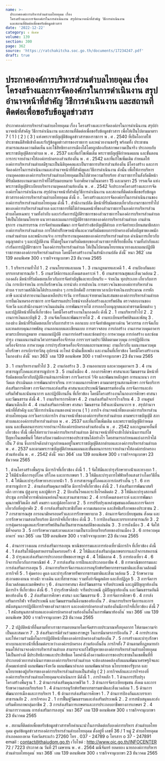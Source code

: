 ```yaml
---
name: >-
  ประกาศองค์การบริหารส่วนตำบลไทยอุดม เรื่อง
  โครงสร้างและการจัดองค์กรในการดำเนินงาน สรุปอำนาจหน้าที่สำคัญ วิธีการดำเนินงาน
  และสถานที่ติดต่อเพื่อขอรับข้อมูลข่าวสาร
date: '2022-12-22'
category: ง พิเศษ
volume: 139
section: 300
page: 362
source: 'https://ratchakitcha.soc.go.th/documents/17234247.pdf'
draft: true
---
```


# ประกาศองค์การบริหารส่วนตำบลไทยอุดม เรื่อง โครงสร้างและการจัดองค์กรในการดำเนินงาน สรุปอำนาจหน้าที่สำคัญ วิธีการดำเนินงาน และสถานที่ติดต่อเพื่อขอรับข้อมูลข่าวสาร

ประกาศองค์การบริหารส่วนตําบลไทยอุดม เรื่อง โครงสร้างและการจัดองค์กรในการดําเนินงาน สรุปอํานาจหน้าที่สําคัญ วิธีการดําเนินงาน และสถานที่ติดต่อเพื่อขอรับข้อมูลข่าวสาร เพื่อให้เป็นไปตามมาตรา 7 ( 1 ) ( 2 ) ( 3 ) แห่งพระราชบัญญัติข้อมูลข่าวสารของราชการ พ . ศ . 2540 ที่เปิดโอกาสให้ประชาชนมีสิทธิเข้าถึงและรับรู้ข้อมูลข่าวสารของราชการ และหน่วยงานขอรัฐ พร้อมทั้ง ประชาชนสามารถแสดงความคิดเห็น และใช้สิทธิทางการเมืองได้โดยถูกต้องกับสภาพความเป็นจริง ประกอบกับพระราชบัญญัติสภาตําบล พ . ศ . 2537 และที่แก้ไขเพิ่มเติม พระราชบัญญัติกําหนดแผน และขั้นตอนการกระจายอํานาจให้องค์กรปกครองส่วนท้องถิ่น พ . ศ . 2542 และที่แก้ไขเพิ่มเติม กําหนดให้องค์การบริหารส่วนตําบลมีฐานะเป็นนิติบุคคลและเป็นราชการบริหารส่วนท้องถิ่น มีโครงสร้าง และการจัดองค์กรในการดําเนินงานและอํานาจหน้าที่ที่สําคัญและวิธีการดําเนินงาน ดังนั้น เพื่อให้การบริหารงานบุคคลขององค์การบริหารส่วนตําบลไทยอุดมเป็นไปด้วยความเรียบร้อย ส่วนราชการในสังกัดมีหน้าที่รับผิดชอบงานตามภารกิจที่ได้รับมอบหมาย จึงอาศัยความในมาตรา 15 และมาตรา 25 วรรคเจ็ด แห่งพระราชบัญญัติระเบียบบริหารงานบุคคลส่วนท้องถิ่น พ . ศ . 2542 จึงประกาศโครงสร้างและการจัดองค์กรในการดําเนินงาน สรุปอํานาจหน้าที่สําคัญวิธีการดําเนินงาน และสถานที่ติดต่อเพื่อขอรับข้อมูลข่าวสารองค์การบริหารส่วนตําบลไทยอุดม ดังนี้ ก . โครงสร้างและการจัดองค์กรในการดําเนินงานขององค์การบริหารส่วนตําบลไทยอุดม ดังนี้ 1 . สํานักงานปลัด มีหน้าที่รับผิดชอบเกี่ยวกับงานราชการทั่วไป ขององค์การบริหารส่วนตําบล และราชการที่มิได้กําหนดหน้าที่ของส่วนราชการในองค์การบริหารส่วนตําบลโดยเฉพาะ รวมทั้งกํากับ และเร่งรัดการปฏิบัติราชการของส่วนราชการในองค์การบริหารส่วนตําบล ให้เป็นไปตามนโยบาย แนวทางและแผนการปฏิบัติราชการขององค์การบริหารส่วนตําบล งานด้านธุรการ งานสารบรรณ การจัดทําแผนพัฒนา การจัดทําร่างข้อบัญญัติตําบล การจัดทําทะเบียนสมาชิกสภาองค์การบริหารส่วนตําบล การให้คําปรึกษาหน้าที่และความรับผิดชอบการปกครองบังคับบัญชาของพนักงานส่วนตําบล และพนักงานจ้าง การบริหารงานบุคคลขององค์การบริหารส่วนตําบล ดําเนินการเกี่ยวกับอนุญาตต่าง ๆ และปฏิบัติงาน ที่ไม่อยู่ในความรับผิดชอบของส่วนราชการที่เรียกชื่ออื่น รวมทั้งกํากับและเร่งรัดการปฏิบัติราชการ ในองค์การบริหารส่วนตําบล ให้เป็นไปตามนโยบายแนวทางและแผนปฏิบัติราชการขององค์การบริหารส่วนตําบล โดยมีโครงสร้างงานในสํานักงานปลัด ดังนี้ ้ หนา 362 ่ เลม 139 ตอนพิเศษ 300 ง ราชกิจจานุเบกษา 23 ธันวาคม 2565

1 . 1 บริหารงานทั่วไป 1 . 2 งานนโยบายและแผน 1 . 3 งานกฎหมายและคดี 1 . 4 งานป้องกันและบรรเทาสาธารณภัย 1 . 5 งานสวัสดิการและสังคมสงเคราะห์ 1 . 6 งานสาธารณสุขและสิ่งแวดล้อม 2 . กองคลัง มีหน้าที่รับผิดชอบเกี่ยวกับการจัดทําบัญชีและทะเบียนรับ – จ่ายเงิน ทุกประเภท เกี่ยวกับการเงิน การเบิกจ่ายเงิน การเก็บรักษาเงิน การนําส่ง การฝากเงิน การตรวจเงินขององค์การบริหารส่วนตําบล รวบรวมสถิติเงินได้ประเภทต่าง ๆ การเบิกตัดปี การขยายเวลาเบิกจ่ายเงินงบประมาณ การหักภาษี และนําส่งรายงานเงินคงเหลือประจําวัน การรับและจ่ายขาดเงินสะสมขององค์การบริหารส่วนตําบล การยืมเงินทดรองราชการ การจัดสรรผลประโยชน์จากสิ่งก่อสร้างและทรัพย์สิน ตรวจสอบงานของจังหวัด และสํานักงานตรวจเงินแผ่นดิน การพัฒนารายได้ การออกใบอนุญาตและค่าธรรมเนียมต่าง ๆ และปฏิบัติหน้าที่อื่นที่เกี่ยวข้อง โดยมีโครงสร้างงานในกองคลัง ดังนี้ 2 . 1 งานบริหารทั่วไป 2 . 2 งานการเงินและบัญชี 2 . 3 งานจัดเก็บและพัฒนารายได้ 2 . 4 งานทะเบียนทรัพย์สินและพัสดุ 3 . กองช่าง มีหน้าที่รับผิดชอบเกี่ยวกับการสํารวจ ออกแบบ การจัดทําข้อมูลทางด้าน วิศวกรรม การจัดเก็บและทดสอบคุณภาพพัสดุ งานออกแบบและเขียนแบบ การตรวจสอบ การก่อสร้าง งานการควบคุมอาคารตามระเบียบกฎหมาย งานแผนปฏิบัติ งานการก่อสร้างและซ่อมบํารุง การควบคุม การก่อสร้าง และซ่อมบํารุง งานแผนงานด้านวิศวกรรมเครื่องจักรกล การรวบรวมประวัติติดตามควบคุม การปฏิบัติงานเครื่องจักรกล การควบคุม การบํารุงรักษาเครื่องจักรกลและยานพาหนะ งานเกี่ยวกับ แผนงานควบคุม เก็บรักษา การเบิกจ่ายวัสดุ อุปกรณ์ อะไหล่ น้ํามันเชื้อเพลิง และงานอื่นที่เกี่ยวข้อง โดยมีโครงสร้างงานในกองช่าง ดังนี้ ้ หนา 363 ่ เลม 139 ตอนพิเศษ 300 ง ราชกิจจานุเบกษา 23 ธันวาคม 2565

3 . 1 งานบริหารงานทั่วไป 3 . 2 งานก่อสร้าง 3 . 3 งานออกแบบ และควบคุมอาคาร 3 . 4 งานสาธารณูปโภคและสาธารณูปการ 3 . 5 งานผังเมือง 4 . กองการศึกษา ศาสนาและวัฒนธรรม มีหน้าที่รับผิดชอบเกี่ยวกับปฏิบัติงานด้านการศึกษา การวิเคราะห์ วิจัย และพัฒนาหลักสูตร การแนะแนว การวัดผล ประเมินผล การพัฒนาตําราเรียน การวางแผนการศึกษา ตามมาตรฐานสถานศึกษา การจัดบริการส่งเสริมการศึกษา การจัดการและส่งเสริม ศาสนาและประเพณีวัฒนธรรมท้องถิ่น การจัดการและส่งเสริมกีฬาและนันทนาการ และปฏิบัติงานอื่น ที่เกี่ยวข้อง โดยมีโครงสร้างงานในกองการศึกษา ศาสนาและวัฒนธรรม ดังนี้ 4 . 1 งานบริหารการศึกษา 4 . 2 งานส่งเสริมกิจการโรงเรียน 4 . 3 งานศูนย์พัฒนาเด็กเล็ก 4 . 4 งานส่งเสริมการศึกษา ศาสนา วัฒนธรรม กีฬาและนันทนาการ ข . สรุปอํานาจหน้าที่ที่สําคัญ และวิธีการกําเนินงานของหน่วยงาน ( 1 ) ภารกิจ อํานาจหน้าที่ขององค์การบริหารส่วนตําบลไทยอุดม การวิเคราะห์ภารกิจ อํานาจหน้าที่ขององค์การบริหารส่วนตําบล ตามพระราชบัญญัติ สภาตําบลและองค์การบริหารส่วนตําบล พ . ศ . 2537 และที่แก้ไขเพิ่มเติม และพระราชบัญญัติกําหนดแผน และขั้นตอนการกระจายอํานาจให้องค์กรปกครองส่วนท้องถิ่น พ . ศ . 2542 และกฎหมายอื่นที่เกี่ยวข้อง ทั้งนี้ เพื่อให้ทราบว่าองค์การบริหารส่วนตําบล มีอํานาจหน้าที่ที่จะเข้าไปดําเนินการแก้ไขปัญหาในเขตพื้นที่ ให้ตรงกับความต้องการของประชาชนได้อย่างไร โดยสามารถกําหนดแบ่งภารกิจได้ เป็น 7 ด้าน ซึ่งภารกิจดังกล่าวถูกกําหนดอยู่ในพระราชบัญญัติสภาตําบลและองค์การบริหารส่วนตําบล พ . ศ . 2537 และตามพระราชบัญญัติกําหนดแผนและขั้นตอนการกระจายอํานาจให้องค์กรปกครองส่วนท้องถิ่น พ . ศ . 2542 ดังนี้ ้ หนา 364 ่ เลม 139 ตอนพิเศษ 300 ง ราชกิจจานุเบกษา 23 ธันวาคม 2565

1 . ด้านโครงสร้างพื้นฐาน มีภารกิจที่เกี่ยวข้อง ดังนี้ 1 . 1 จัดให้มีและบํารุงรักษาทางน้ําและทางบก 1 . 2 ให้มีน้ําเพื่อการอุปโภค บริโภค และการเกษตร 1 . 3 ให้มีและบํารุงการไฟฟ้าหรือแสงสว่างโดยวิธีอื่น 1 . 4 ให้มีและบํารุงรักษาทางระบายน้ํา 1 . 5 การสาธารณูปโภคและการก่อสร้างอื่น ๆ 1 . 6 การสาธารณูปการ 2 . ด้านส่งเสริมคุณภาพชีวิต มีภารกิจที่เกี่ยวข้อง ดังนี้ 2 . 1 ส่งเสริมการพัฒนาสตรี เด็ก เยาวชน ผู้สูงอายุ และผู้พิการ 2 . 2 ป้องกันโรคและระงับโรคติดต่อ 2 . 3 ให้มีและบํารุงสถานที่ประชุม การกีฬาการพักผ่อนหย่อนใจและสวนสาธารณะ 2 . 4 การสังคมสงเคราะห์ และการพัฒนาคุณภาพชีวิตเด็ก สตรี คนชรา และผู้ด้อยโอกาส 2 . 5 การปรับปรุงแหล่งชุมชนแออัดและการจัดการเกี่ยวกับที่อยู่อาศัย 2 . 6 การส่งเสริมประชาธิปไตย ความเสมอภาค และสิทธิเสรีภาพของประชาชน 2 . 7 การสาธารณสุข การอนามัยครอบครัวและการรักษาพยาบาล 3 . ด้านการจัดระเบียบชุมชน สังคม และการรักษาความสงบเรียบร้อย มีภารกิจที่เกี่ยวข้อง ดังนี้ 3 . 1 การป้องกันและบรรเทาสาธารณภัย 3 . 2 การคุ้มครองดูแลและรักษาทรัพย์สินอันเป็นสาธารณสมบัติของแผ่นดิน 3 . 3 การผังเมือง 3 . 4 จัดให้มีที่จอดรถ 3 . 5 การรักษาความสะอาดและความเป็นระเบียบเรียบร้อยของบ้านเมือง 3 . 6 การควบคุมอาคาร ้ หนา 365 ่ เลม 139 ตอนพิเศษ 300 ง ราชกิจจานุเบกษา 23 ธันวาคม 2565

4 . ด้านการวางแผน การส่งเสริมการลงทุน พาณิชยกรรมและการท่องเที่ยวมีภารกิจ ที่เกี่ยวข้อง ดังนี้ 4 . 1 ส่งเสริมให้มีอุตสาหกรรมในครอบครัว 4 . 2 ให้มีและส่งเสริมกลุ่มเกษตรกรและกิจการสหกรณ์ 4 . 3 บํารุงและส่งเสริมการประกอบอาชีพของราษฎร 4 . 4 ให้มีตลาด 4 . 5 การท่องเที่ยว 4 . 6 กิจการเกี่ยวกับการพาณิชย์ 4 . 7 การส่งเสริม การฝึกและประกอบอาชีพ 4 . 8 การพาณิชยกรรมและการส่งเสริมการลงทุน 5 . ด้านการบริหารจัดการและการอนุรักษ์ทรัพยากรธรรมชาติและสิ่งแวดล้อมมีภารกิจที่ 5 . 1 คุ้มครอง ดูแล และบํารุงรักษาทรัพยากรธรรมชาติและสิ่งแวดล้อม 5 . 2 รักษาความสะอาดของถนน ทางน้ํา ทางเดิน และที่สาธารณะ รวมทั้งกําจัดมูลฝอย และสิ่งปฏิกูล 5 . 3 การจัดการสิ่งแวดล้อมและมลพิษต่าง ๆ 6 . ด้านการศาสนา ศิลปวัฒนธรรม จารีตประเพณี และภูมิปัญญาท้องถิ่น มีภารกิจ ที่เกี่ยวข้อง ดังนี้ 6 . 1 บํารุงรักษาศิลปะ จารีตประเพณี ภูมิปัญญาท้องถิ่น และวัฒนธรรมอันดี ของท้องถิ่น 6 . 2 ส่งเสริมการศึกษา ศาสนา และวัฒนธรรม 6 . 3 การจัดการศึกษา 6 . 4 การส่งเสริมการกีฬา จารีตประเพณี และวัฒนธรรมอันดีงามของท้องถิ่น 7 . ด้านการบริหารจัดการและการสนับสนุนการปฏิบัติภารกิจของส่วนราชการ และองค์กรปกครองส่วนท้องถิ่นมีภารกิจที่เกี่ยวข้อง ดังนี้ 7 . 1 สนับสนุนสภาตําบลและองค์กรปกครองส่วนท้องถิ่นอื่นในการพัฒนาท้องถิ่น ้ หนา 366 ่ เลม 139 ตอนพิเศษ 300 ง ราชกิจจานุเบกษา 23 ธันวาคม 2565

7 . 2 ปฏิบัติหน้าที่อื่นตามที่ทางราชการมอบหมายโดยจัดสรรงบประมาณหรือบุคลากร ให้ตามความจําเป็นและสมควร 7 . 3 ส่งเสริมการมีส่วนร่วมของราษฎร ในการมีมาตรการป้องกัน 7 . 4 การประสานและให้ความร่วมมือในการปฏิบัติหน้าที่ขององค์กรปกครองส่วนท้องถิ่น 7 . 5 การสร้างและบํารุงรักษาทางบกและทางน้ําที่เชื่อมต่อระหว่างองค์กรปกครอง ส่วนท้องถิ่นอื่น ภารกิจทั้ง 7 ด้านตามที่กฎหมายกําหนดให้อํานาจองค์การบริหารส่วนตําบล สามารถจะแก้ไขปัญหาขององค์การบริหารส่วนตําบลไทยอุดมได้เป็นอย่างดี มีประสิทธิภาพและประสิทธิผล โดยคํานึงถึงความต้องการของประชาชนในเขตพื้นที่ที่ประกอบด้วยการดําเนินการขององค์การบริหารส่วนตําบล จะต้องสอดคล้องกับแผนพัฒนาเศรษฐกิจและสังคมแห่งชาติ แผนพัฒนาจังหวัด แผนพัฒนาอําเภอ แผนพัฒนาตําบล นโยบายของรัฐบาล และนโยบายของผู้บริหารขององค์การบริหารส่วนตําบลเป็นสําคัญ ( 2 ) ภารกิจหลักและภารกิจรองที่องค์การบริหารส่วนตําบลไทยอุดมจะดําเนินการ มีดังนี้ 1 . ภารกิจหลัก 1 . 1 ด้านการปรับปรุงโครงสร้างพื้นฐาน 1 . 2 ด้านการส่งเสริมคุณภาพชีวิต 1 . 3 ด้านการจัดระเบียบชุมชน สังคม และการรักษาความสงบเรียบร้อย 1 . 4 ด้านการอนุรักษ์ทรัพยากรธรรมชาติและสิ่งแวดล้อม 1 . 5 ด้านการพัฒนาการเมืองและการบริหาร 1 . 6 ด้านการส่งเสริมการศึกษา 1 . 7 ด้านการป้องกันและบรรเทาสาธารณภัย 2 . ภารกิจรอง 2 . 1 การฟื้นฟูวัฒนธรรมและส่งเสริมประเพณี 2 . 2 การสนับสนุนและส่งเสริมศักยภาพกลุ่มอาชีพ 2 . 3 การส่งเสริมการเกษตรและการประกอบอาชีพทางการเกษตร 2 . 4 ด้านการวางแผน การส่งเสริมการลงทุน ้ หนา 367 ่ เลม 139 ตอนพิเศษ 300 ง ราชกิจจานุเบกษา 23 ธันวาคม 2565

ค . สถานที่ติดต่อเพื่อขอรับข้อมูลข่าวสารหรือคําแนะนําในการติดต่อกับองค์การบริหาร ส่วนตําบลไทยอุดม ศูนย์ข้อมูลข่าวสารองค์การบริหารส่วนตําบลไทยอุดม ตั้งอยู่ที่ เลขที่ 36 / 1 หมู่ 2 ตําบลไทยอุดม อําเภอคลองหาด จังหวัดสระแก้ว 27260 โทร . 037 - 24789 o โทรสาร o 37 - 247891 email : contact@thaiudom.go.th เว็บไซต์ : http://www.oic.go.th/INFOCENTER 72 / 7223 ประกาศ ณ วันที่ 21 เมษายน พ . ศ . 2564 มณีจันทร์ ยอดทอง นายกองค์การบริหารส่วนตําบลไทยอุดม ้ หนา 368 ่ เลม 139 ตอนพิเศษ 300 ง ราชกิจจานุเบกษา 23 ธันวาคม 2565
